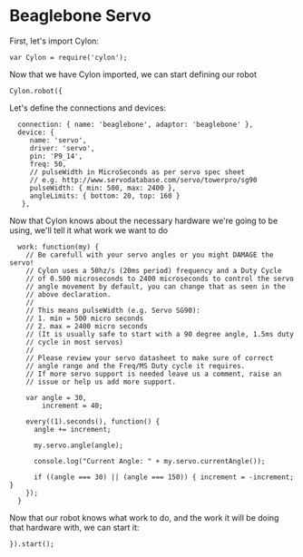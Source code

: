 # Beaglebone Servo

First, let's import Cylon:

    var Cylon = require('cylon');

Now that we have Cylon imported, we can start defining our robot

    Cylon.robot({

Let's define the connections and devices:

      connection: { name: 'beaglebone', adaptor: 'beaglebone' },
      device: {
         name: 'servo',
         driver: 'servo',
         pin: 'P9_14',
         freq: 50,
         // pulseWidth in MicroSeconds as per servo spec sheet
         // e.g. http://www.servodatabase.com/servo/towerpro/sg90
         pulseWidth: { min: 500, max: 2400 },
         angleLimits: { bottom: 20, top: 160 }
       },

Now that Cylon knows about the necessary hardware we're going to be using, we'll
tell it what work we want to do

      work: function(my) {
        // Be carefull with your servo angles or you might DAMAGE the servo!
        // Cylon uses a 50hz/s (20ms period) frequency and a Duty Cycle
        // of 0.500 microseconds to 2400 microseconds to control the servo
        // angle movement by default, you can change that as seen in the
        // above declaration.
        //
        // This means pulseWidth (e.g. Servo SG90):
        // 1. min = 500 micro seconds
        // 2. max = 2400 micro seconds
        // (It is usually safe to start with a 90 degree angle, 1.5ms duty
        // cycle in most servos)
        //
        // Please review your servo datasheet to make sure of correct
        // angle range and the Freq/MS Duty cycle it requires.
        // If more servo support is needed leave us a comment, raise an
        // issue or help us add more support.

        var angle = 30,
            increment = 40;

        every((1).seconds(), function() {
          angle += increment;

          my.servo.angle(angle);

          console.log("Current Angle: " + my.servo.currentAngle());

          if ((angle === 30) || (angle === 150)) { increment = -increment; }
        });
      }

Now that our robot knows what work to do, and the work it will be doing that
hardware with, we can start it:

    }).start();
